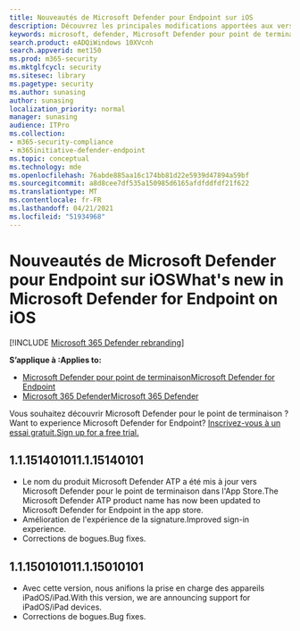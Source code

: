 ```yaml
---
title: Nouveautés de Microsoft Defender pour Endpoint sur iOS
description: Découvrez les principales modifications apportées aux versions précédentes de Microsoft Defender pour Endpoint sur iOS.
keywords: microsoft, defender, Microsoft Defender pour point de terminaison, mac, installation, macos, whatsnew
search.product: eADQiWindows 10XVcnh
search.appverid: met150
ms.prod: m365-security
ms.mktglfcycl: security
ms.sitesec: library
ms.pagetype: security
ms.author: sunasing
author: sunasing
localization_priority: normal
manager: sunasing
audience: ITPro
ms.collection:
- m365-security-compliance
- m365initiative-defender-endpoint
ms.topic: conceptual
ms.technology: mde
ms.openlocfilehash: 76abde885aa16c174bb81d22e5939d47894a59bf
ms.sourcegitcommit: a8d8cee7df535a150985d6165afdfddfdf21f622
ms.translationtype: MT
ms.contentlocale: fr-FR
ms.lasthandoff: 04/21/2021
ms.locfileid: "51934968"
---
```

# <a name="whats-new-in-microsoft-defender-for-endpoint-on-ios"></a><span data-ttu-id="5f7a2-104">Nouveautés de Microsoft Defender pour Endpoint sur iOS</span><span class="sxs-lookup"><span data-stu-id="5f7a2-104">What's new in Microsoft Defender for Endpoint on iOS</span></span>

[!INCLUDE [Microsoft 365 Defender rebranding](../../includes/microsoft-defender.md)]

<span data-ttu-id="5f7a2-105">**S’applique à :**</span><span class="sxs-lookup"><span data-stu-id="5f7a2-105">**Applies to:**</span></span>
- [<span data-ttu-id="5f7a2-106">Microsoft Defender pour point de terminaison</span><span class="sxs-lookup"><span data-stu-id="5f7a2-106">Microsoft Defender for Endpoint</span></span>](https://go.microsoft.com/fwlink/p/?linkid=2154037)
- [<span data-ttu-id="5f7a2-107">Microsoft 365 Defender</span><span class="sxs-lookup"><span data-stu-id="5f7a2-107">Microsoft 365 Defender</span></span>](https://go.microsoft.com/fwlink/?linkid=2118804)

<span data-ttu-id="5f7a2-108">Vous souhaitez découvrir Microsoft Defender pour le point de terminaison ?</span><span class="sxs-lookup"><span data-stu-id="5f7a2-108">Want to experience Microsoft Defender for Endpoint?</span></span> [<span data-ttu-id="5f7a2-109">Inscrivez-vous à un essai gratuit.</span><span class="sxs-lookup"><span data-stu-id="5f7a2-109">Sign up for a free trial.</span></span>](https://www.microsoft.com/microsoft-365/windows/microsoft-defender-atp?ocid=docs-wdatp-exposedapis-abovefoldlink)

## <a name="1115140101"></a><span data-ttu-id="5f7a2-110">1.1.15140101</span><span class="sxs-lookup"><span data-stu-id="5f7a2-110">1.1.15140101</span></span>

- <span data-ttu-id="5f7a2-111">Le nom du produit Microsoft Defender ATP a été mis à jour vers Microsoft Defender pour le point de terminaison dans l'App Store.</span><span class="sxs-lookup"><span data-stu-id="5f7a2-111">The Microsoft Defender ATP product name has now been updated to Microsoft Defender for Endpoint in the app store.</span></span>
- <span data-ttu-id="5f7a2-112">Amélioration de l'expérience de la signature.</span><span class="sxs-lookup"><span data-stu-id="5f7a2-112">Improved sign-in experience.</span></span>
- <span data-ttu-id="5f7a2-113">Corrections de bogues.</span><span class="sxs-lookup"><span data-stu-id="5f7a2-113">Bug fixes.</span></span>

## <a name="1115010101"></a><span data-ttu-id="5f7a2-114">1.1.15010101</span><span class="sxs-lookup"><span data-stu-id="5f7a2-114">1.1.15010101</span></span>

- <span data-ttu-id="5f7a2-115">Avec cette version, nous anifions la prise en charge des appareils iPadOS/iPad.</span><span class="sxs-lookup"><span data-stu-id="5f7a2-115">With this version, we are announcing support for iPadOS/iPad devices.</span></span>
- <span data-ttu-id="5f7a2-116">Corrections de bogues.</span><span class="sxs-lookup"><span data-stu-id="5f7a2-116">Bug fixes.</span></span>

